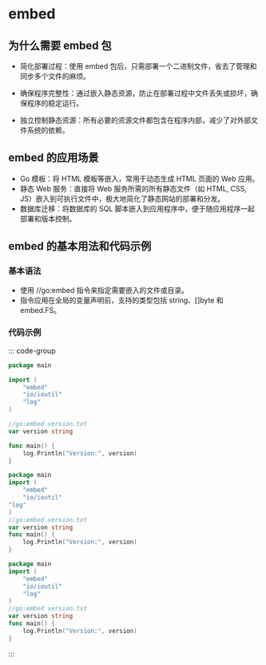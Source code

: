 # embed

## 为什么需要 embed 包

- 简化部署过程：使用 embed 包后，只需部署一个二进制文件，省去了管理和同步多个文件的麻烦。

- 确保程序完整性：通过嵌入静态资源，防止在部署过程中文件丢失或损坏，确保程序的稳定运行。

- 独立控制静态资源：所有必要的资源文件都包含在程序内部，减少了对外部文件系统的依赖。

## embed 的应用场景

- Go 模板：将 HTML 模板等嵌入，常用于动态生成 HTML 页面的 Web 应用。
- 静态 Web 服务：直接将 Web 服务所需的所有静态文件（如 HTML, CSS, JS）嵌入到可执行文件中，极大地简化了静态网站的部署和分发。
- 数据库迁移：将数据库的 SQL 脚本嵌入到应用程序中，便于随应用程序一起部署和版本控制。

## embed 的基本用法和代码示例

### 基本语法

- 使用 //go:embed 指令来指定需要嵌入的文件或目录。
- 指令应用在全局的变量声明前，支持的类型包括 string、[]byte 和 embed.FS。

### 代码示例

::: code-group

```go [嵌入单个文件]
package main

import (
    "embed"
    "io/ioutil"
    "log"
)

//go:embed version.txt
var version string

func main() {
    log.Println("Version:", version)
}
```

```go [嵌入单个文件]
package main
import (
    "embed"
    "io/ioutil"
"log"
)
//go:embed version.txt
var version string
func main() {
    log.Println("Version:", version)
}
```

```go [嵌入整个目录]
package main
import (
    "embed"
    "io/ioutil"
    "log"
)
//go:embed version.txt
var version string
func main() {
    log.Println("Version:", version)
}
```

:::
